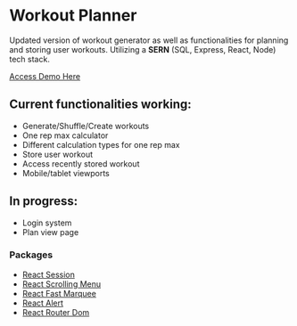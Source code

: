 # Workout Planner

Updated version of workout generator as well as functionalities for planning and storing user workouts. Utilizing a **SERN** (SQL, Express, React, Node) tech stack.

[Access Demo Here](https://workoutplannerdemo.ahljennetics.repl.co/)

## Current functionalities working:

-   Generate/Shuffle/Create workouts
-   One rep max calculator
-   Different calculation types for one rep max
-   Store user workout
-   Access recently stored workout
-   Mobile/tablet viewports

## In progress:

-   Login system
-   Plan view page

### Packages

-   [React Session](https://github.com/grizzthedj/react-session)
-   [React Scrolling Menu](https://github.com/asmyshlyaev177/react-horizontal-scrolling-menu)
-   [React Fast Marquee](https://github.com/justin-chu/react-fast-marquee)
-   [React Alert](https://github.com/schiehll/react-alert)
-   [React Router Dom](https://github.com/remix-run/react-router)
<!-- -   [React Google Login](https://github.com/anthonyjgrove/react-google-login) -->
